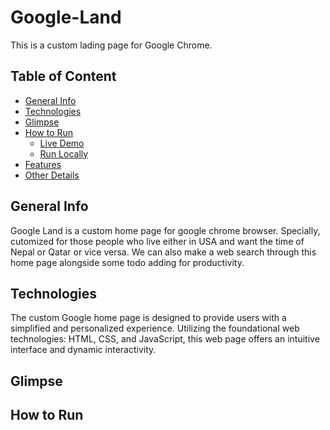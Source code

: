 # Google-Land
This is a custom lading page for Google Chrome.

## Table of Content 
- [General Info](#general-info)
- [Technologies](#technologies)
- [Glimpse](#glimpse)
- [How to Run](#how-to-run)
    - [Live Demo](#live-demo)
    - [Run Locally](#run-locally)
- [Features](#features)
- [Other Details](#other-details)

## General Info
Google Land is a custom home page for google chrome browser. Specially, cutomized for those people who live either in USA and want the time of Nepal or Qatar or vice versa. We can also make a web search through this home page alongside some todo adding for productivity.

## Technologies
The custom Google home page is designed to provide users with a simplified and personalized experience. Utilizing the foundational web technologies: HTML, CSS, and JavaScript, this web page offers an intuitive interface and dynamic interactivity.

## Glimpse

## How to Run
